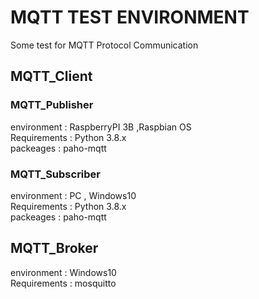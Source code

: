 # MQTT TEST ENVIRONMENT
Some test for MQTT Protocol Communication
## MQTT_Client
### MQTT_Publisher
environment : RaspberryPI 3B ,Raspbian OS  
Requirements : Python 3.8.x  
packeages : paho-mqtt

### MQTT_Subscriber
environment : PC , Windows10   
Requirements : Python 3.8.x  
packeages : paho-mqtt

## MQTT_Broker  
environment : Windows10  
Requirements : mosquitto
